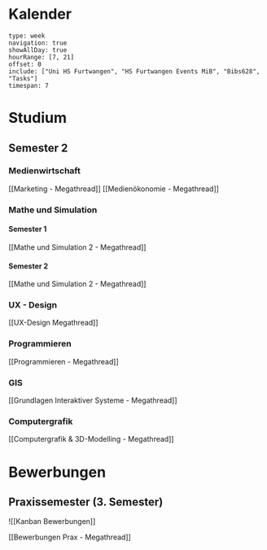 
# Kalender

```gEvent
type: week
navigation: true
showAllDay: true
hourRange: [7, 21]
offset: 0
include: ["Uni HS Furtwangen", "HS Furtwangen Events MiB", "Bibs628", "Tasks"]
timespan: 7
```
# Studium

## Semester 2

### Medienwirtschaft
[[Marketing - Megathread]]
[[Medienökonomie - Megathread]]

### Mathe und Simulation
#### Semester 1
[[Mathe und Simulation 2 - Megathread]]
#### Semester 2
[[Mathe und Simulation 2 - Megathread]]

### UX - Design
[[UX-Design Megathread]]

### Programmieren
[[Programmieren - Megathread]]

### GIS
[[Grundlagen Interaktiver Systeme - Megathread]]

### Computergrafik
[[Computergrafik & 3D-Modelling - Megathread]]





# Bewerbungen

## Praxissemester (3. Semester)

![[Kanban Bewerbungen]]

[[Bewerbungen Prax - Megathread]]

